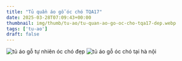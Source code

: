 ```yaml
---
title: "Tủ quần áo gỗ óc chó TQA17"
date: 2025-03-28T07:09:43+00:00
thumbnail: img/thumb/tu-ao/tu-quan-ao-go-oc-cho-tqa17-dep.webp
tags: ['tu-ao']
draft: false
---
```

![tủ áo gỗ tự nhiên óc chó đẹp](/img/tu-ao/tqa17/tu-quan-ao-go-oc-cho-tqa17-1.webp)
![tủ áo gỗ óc chó tại hà nội](/img/tu-ao/tqa17/tu-quan-ao-go-oc-cho-tqa17-2.webp)